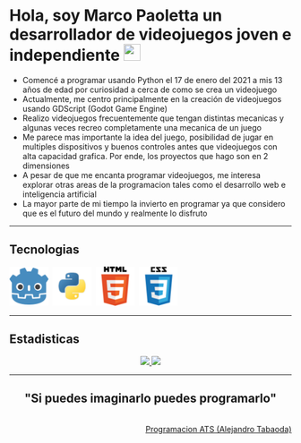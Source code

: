 # Hola, soy Marco Paoletta un desarrollador de videojuegos joven e independiente <img src="https://user-images.githubusercontent.com/1303154/88677602-1635ba80-d120-11ea-84d8-d263ba5fc3c0.gif" width="30px" height="30px">

* Comencé a programar usando Python el 17 de enero del 2021 a mis 13 años de edad por curiosidad a cerca de como se crea un videojuego  
* Actualmente, me centro principalmente en la creación de videojuegos usando GDScript (Godot Game Engine)
* Realizo videojuegos frecuentemente que tengan distintas mecanicas y algunas veces recreo completamente una mecanica de un juego
* Me parece mas importante la idea del juego, posibilidad de jugar en multiples dispositivos y buenos controles antes que videojuegos con alta capacidad grafica. Por ende, los proyectos que hago son en 2 dimensiones
* A pesar de que me encanta programar videojuegos, me interesa explorar otras areas de la programacion tales como el desarrollo web e inteligencia artificial
* La mayor parte de mi tiempo la invierto en programar ya que considero que es el futuro del mundo y realmente lo disfruto 

---

<h2>Tecnologias</h2>

<img width="70px" src="https://raw.githubusercontent.com/github/explore/80688e429a7d4ef2fca1e82350fe8e3517d3494d/topics/godot/godot.png">&ensp;<img width ="70px" src="https://raw.githubusercontent.com/github/explore/80688e429a7d4ef2fca1e82350fe8e3517d3494d/topics/python/python.png">&ensp;<img width ="70px" src="https://raw.githubusercontent.com/github/explore/80688e429a7d4ef2fca1e82350fe8e3517d3494d/topics/html/html.png">&ensp;<img width ="70px" src="https://raw.githubusercontent.com/github/explore/80688e429a7d4ef2fca1e82350fe8e3517d3494d/topics/css/css.png">
                                                      
---
  
<h2>Estadisticas</h2>

<p align="center">
    <a href="https://github.com/MarcoPaoletta">
        <img height="160em" src="https://github-readme-stats.vercel.app/api?username=MarcoPaoletta&&show_icons=true&hide=prs,issues,contribs&theme=algolia" />
        <img height="160em" src="https://github-readme-stats-eight-theta.vercel.app/api/top-langs/?username=MarcoPaoletta&layout=compact&langs_count=8&theme=algolia" />
    </a>
</p>

---

<h2 align= "center">"Si puedes imaginarlo puedes programarlo"</h2>  
</br>
<div align = "right">
<a align= "right" href=http://youtube.fandom.com/es/wiki/Programación_ATS>Programacion ATS (Alejandro Tabaoda)</p>
</div>
